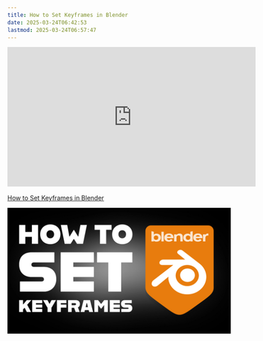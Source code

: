 ```yaml
---
title: How to Set Keyframes in Blender
date: 2025-03-24T06:42:53
lastmod: 2025-03-24T06:57:47
---
```


<div class="iframe-16-9-container">
<iframe class="youTubeIframe" width="560" height="315" src="https://www.youtube.com/embed/pNtni7oPrLU?rel=0" title="YouTube video player" frameborder="0" allow="accelerometer; autoplay; clipboard-write; encrypted-media; gyroscope; picture-in-picture; web-share" allowfullscreen></iframe>
</div>

[How to Set Keyframes in Blender](https://youtu.be/pNtni7oPrLU)

[![Set Keyframes in Blender](./attachments/how-to-set-keyframes-blender-thumb.jpg)](https://youtu.be/pNtni7oPrLU)
